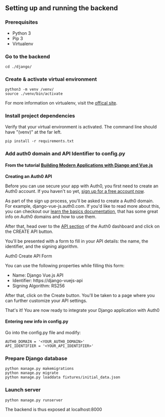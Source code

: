 ## Setting up and running the backend

### Prerequisites

- Python 3
- Pip 3
- Virtualenv

### Go to the backend

```
cd ./django/
```

### Create & activate virtual environment

```
python3 -m venv /venv/
source ./venv/bin/activate
```

For more information on virtualenv, visit the [offical site](https://docs.python.org/3/library/venv.html).

### Install project dependencies

Verify that your virtual environment is activated.
The command line should have "(venv)" at the far left.

```
pip install -r requirements.txt

```

### Add auth0 domain and API Identifier to config.py

#### From the tutorial [Building Modern Applications with Django and Vue.js](https://auth0.com/blog/building-modern-applications-with-django-and-vuejs/)

**Creating an Auth0 API**

Before you can use secure your app with Auth0, you first need to create an Auth0 account. If you haven't so yet, [sign up for a free account now](https://auth0.com/signup).

As part of the sign up process, you'll be asked to create a Auth0 domain. For example, django-vue-js.auth0.com. If you'd like to read more about this, you can checkout our [learn the basics documentation](https://auth0.com/docs/getting-started/the-basics), that has some great info on Auth0 domains and how to use them.

After that, head over to the [API section](https://manage.auth0.com/?_ga=2.141931826.1434105063.1603098731-2028026626.1602941864#/apis) of the Auth0 dashboard and click on the CREATE API button.

You'll be presented with a form to fill in your API details: the name, the identifier, and the signing algorithm.

Auth0 Create API Form

You can use the following properties while filling this form:

- Name: Django Vue.js API
- Identifier: https://django-vuejs-api
- Signing Algorithm: RS256

After that, click on the Create button. You'll be taken to a page where you can further customize your API settings.

That's it! You are now ready to integrate your Django application with Auth0

#### Entering new info in config.py

Go into the config.py file and modify:

```
AUTH0_DOMAIN = '<YOUR_AUTH0_DOMAIN>'
API_IDENTIFIER = '<YOUR_API_IDENTIFIER>'
```

### Prepare Django database

```
python manage.py makemigrations
python manage.py migrate
python manage.py loaddata fixtures/initial_data.json
```

### Launch server

```
python manage.py runserver
```

The backend is thus exposed at localhost:8000
